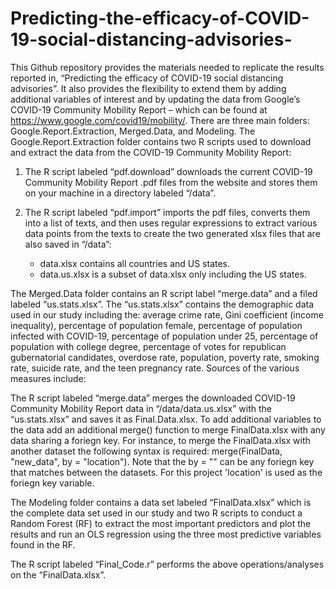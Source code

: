 # Predicting-the-efficacy-of-COVID-19-social-distancing-advisories-

This Github repository provides the materials needed to replicate the results reported in, “Predicting the efficacy of COVID-19 social distancing advisories”. It also provides the flexibility to extend them by adding additional variables of interest and by updating the data from Google’s COVID-19 Community Mobility Report – which can be found at https://www.google.com/covid19/mobility/. There are three main folders: Google.Report.Extraction, Merged.Data, and Modeling.
The Google.Report.Extraction folder contains two R scripts used to download and extract the data from the COVID-19 Community Mobility Report:

  1) The R script labeled “pdf.download” downloads the current COVID-19 Community Mobility Report .pdf files from the website and 
     stores them on your machine in a directory labeled “/data”.
  2) The R script labeled “pdf.import” imports the pdf files, converts them into a list of texts, and then uses regular expressions to 
     extract various data points from the texts to create the two generated xlsx files that are also saved in “/data”:  

        - data.xlsx contains all countries and US states. 
        - data.us.xlsx is a subset of data.xlsx only including the US states. 

The Merged.Data folder contains an R script label “merge.data” and a filed labeled “us.stats.xlsx”. The “us.stats.xlsx” contains the demographic data used in our study including the: average crime rate, Gini coefficient (income inequality), percentage of population female, percentage of population infected with COVID-19, percentage of population under 25, percentage of population with college degree, percentage of votes for republican gubernatorial candidates, overdose rate, population, poverty rate, smoking rate, suicide rate, and the teen pregnancy rate. Sources of the various measures include:
              
The R script labeled “merge.data” merges the downloaded COVID-19 Community Mobility Report data in “/data/data.us.xlsx” with the “us.stats.xlsx” and saves it as Final.Data.xlsx. To add additional variables to the data add an additional merge() function to merge FinalData.xlsx with any data sharing a foriegn key. For instance, to merge the FinalData.xlsx with another dataset the following syntax is required: merge(FinalData, "new_data", by = "location"). Note that the by = "" can be any foriegn key that matches between the datasets. For this project 'location' is used as the foriegn key variable. 

The Modeling folder contains a data set labeled “FinalData.xlsx” which is the complete data set used in our study and two R scripts to conduct a Random Forest (RF) to extract the most important predictors and plot the results and run an OLS regression using the three most predictive variables found in the RF.

The R script labeled “Final_Code.r” performs the above operations/analyses on the “FinalData.xlsx”.

